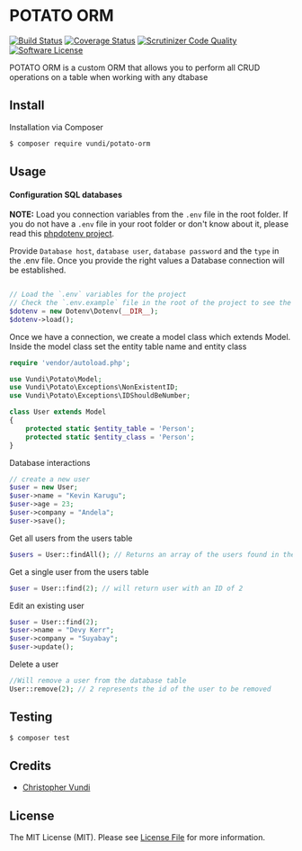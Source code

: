 # POTATO ORM
[![Build Status](https://travis-ci.org/andela-cvundi/potatoORM.svg?branch=master)](https://travis-ci.org/andela-cvundi/potatoORM)
[![Coverage Status](https://coveralls.io/repos/github/andela-cvundi/potatoORM/badge.svg?branch=master)](https://coveralls.io/github/andela-cvundi/potatoORM?branch=master)
[![Scrutinizer Code Quality](https://scrutinizer-ci.com/g/andela-cvundi/potatoORM/badges/quality-score.png?b=development)](https://scrutinizer-ci.com/g/andela-cvundi/potatoORM/?branch=development)
[![Software License][ico-license]](LICENSE.md)

POTATO ORM is a custom ORM that allows you to perform all CRUD operations on a table when working with any dtabase

## Install

Installation via Composer

``` bash
$ composer require vundi/potato-orm
```

## Usage
#### Configuration SQL databases
**NOTE:** Load you connection variables from the `.env` file in the root folder. If you do not have a `.env` file in your root folder or don't know about it, please read this [phpdotenv project](https://github.com/vlucas/phpdotenv).

Provide `Database host`, `database user`, `database password` and the `type` in the .env file. Once you provide the right values a Database connection will be established.

``` php

// Load the `.env` variables for the project
// Check the `.env.example` file in the root of the project to see the environment variables needed.
$dotenv = new Dotenv\Dotenv(__DIR__);
$dotenv->load();
```

Once we have a connection, we create a model class which extends Model. Inside the model class set the entity table name and entity class
``` php
require 'vendor/autoload.php';

use Vundi\Potato\Model;
use Vundi\Potato\Exceptions\NonExistentID;
use Vundi\Potato\Exceptions\IDShouldBeNumber;

class User extends Model
{
	protected static $entity_table = 'Person';
    protected static $entity_class = 'Person';
}
```

Database interactions
``` php
// create a new user
$user = new User;
$user->name = "Kevin Karugu";
$user->age = 23;
$user->company = "Andela";
$user->save();
```

Get all users from the users table
```php
$users = User::findAll(); // Returns an array of the users found in the db
```

Get a single user from the users table
```php
$user = User::find(2); // will return user with an ID of 2
```

Edit an existing user

```php
$user = User::find(2);
$user->name = "Devy Kerr";
$user->company = "Suyabay";
$user->update();
```

Delete a user
```php
//Will remove a user from the database table
User::remove(2); // 2 represents the id of the user to be removed
```

## Testing

``` bash
$ composer test
```

## Credits

- [Christopher Vundi][link-author]

## License

The MIT License (MIT). Please see [License File](LICENSE.md) for more information.

[ico-version]: https://img.shields.io/badge/packagist-v1.0.1-brightgreen.svg
[ico-license]: https://img.shields.io/badge/license-MIT-brightgreen.svg?style=flat-square

[link-author]: https://github.com/andela-cvundi